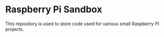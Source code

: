 # Raspberry Pi Sandbox
This repository is used to store code used for various small Raspberry PI projects.